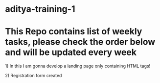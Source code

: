 # aditya-training-1
# This Repo contains list of weekly tasks, please check the order below and will be updated every week

<p>1) In this I am gonna develop a landing page only containing HTML tags!</p>
<p>2) Registration form created</p>